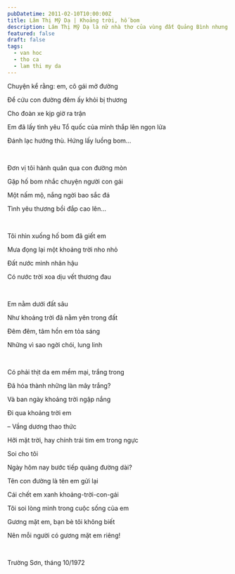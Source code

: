 ```yaml
---
pubDatetime: 2011-02-10T10:00:00Z
title: Lâm Thị Mỹ Dạ | Khoảng trời, hố bom
description: Lâm Thị Mỹ Dạ là nữ nhà thơ của vùng đất Quảng Bình nhưng tài năng thơ của chị nổi tiếng khắp cả nước. Mỹ Dạ cùng học với chúng tôi ở Trường Cấp 3 Lệ Thủy, Quảng Bình.
featured: false
draft: false
tags:
  - van hoc
  - tho ca
  - lam thi my da
---
```


Chuyện kể rằng: em, cô gái mở đường

Ðể cứu con đường đêm ấy khỏi bị thương

Cho đoàn xe kịp giờ ra trận

Em đã lấy tình yêu Tổ quốc của mình thắp lên ngọn lửa

Ðánh lạc hướng thù. Hứng lấy luồng bom…

‍

Ðơn vị tôi hành quân qua con đường mòn

Gặp hố bom nhắc chuyện người con gái

Một nấm mộ, nắng ngời bao sắc đá

Tình yêu thương bồi đắp cao lên…

‍

Tôi nhìn xuống hố bom đã giết em

Mưa đọng lại một khoảng trời nho nhỏ

Ðất nước mình nhân hậu

Có nước trời xoa dịu vết thương đau

‍

Em nằm dưới đất sâu

Như khoảng trời đã nằm yên trong đất

Ðêm đêm, tâm hồn em tỏa sáng

Những vì sao ngời chói, lung linh

‍

Có phải thịt da em mềm mại, trắng trong

Ðã hóa thành những làn mây trắng?

Và ban ngày khoảng trời ngập nắng

Ði qua khoảng trời em

– Vầng dương thao thức

Hỡi mặt trời, hay chính trái tim em trong ngực

Soi cho tôi

Ngày hôm nay bước tiếp quãng đường dài?

Tên con đường là tên em gửi lại

Cái chết em xanh khoảng-trời-con-gái

Tôi soi lòng mình trong cuộc sống của em

Gương mặt em, bạn bè tôi không biết

Nên mỗi người có gương mặt em riêng!

‍

Trường Sơn, tháng 10/1972
